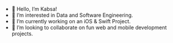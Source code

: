 - 👋 Hello, I’m Kabsa!
- 👀 I’m interested in Data and Software Engineering. 
- 🌱 I’m currently working on an iOS & Swift Project.       
- 💞️ I’m looking to collaborate on fun web and mobile development projects. 
      
    
<!---
KabsaA/KabsaA is a ✨ special ✨ repository because its `README.md` (this file) appears on your GitHub profile.
You can click the Preview link to take a look at your changes.     
--->  
 

